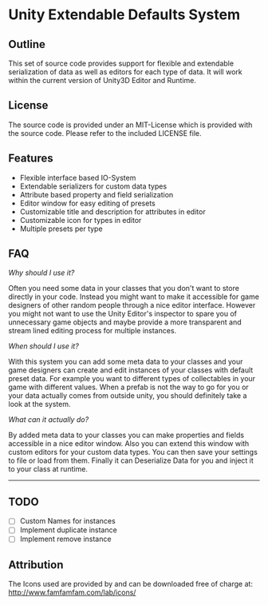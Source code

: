 Unity Extendable Defaults System
================================

Outline
-------

This set of source code provides support for flexible and extendable serialization of data as well as editors for each type of data. It will work within the current version of Unity3D Editor and Runtime. 

License
-------

The source code is provided under an MIT-License which is provided with the source code. Please refer to the included LICENSE file. 

Features
--------

- Flexible interface based IO-System
- Extendable serializers for custom data types
- Attribute based property and field serialization
- Editor window for easy editing of presets
- Customizable title and description for attributes in editor
- Customizable icon for types in editor
- Multiple presets per type

FAQ
---

_Why should I use it?_

Often you need some data in your classes that you don't want to store directly in your code. Instead you might want to make it accessible for game designers of other random people through a nice editor interface. However you might not want to use the Unity Editor's inspector to spare you of unnecessary game objects and maybe provide a more transparent and stream lined editing process for multiple instances. 

_When should I use it?_

With this system you can add some meta data to your classes and your game designers can create and edit instances of your classes with default preset data. For example you want to different types of collectables in your game with different values. When a prefab is not the way to go for you or your data actually comes from outside unity, you should definitely take a look at the system. 

_What can it actually do?_

By added meta data to your classes you can make properties and fields accessible in a nice editor window. Also you can extend this window with custom editors for your custom data types. You can then save your settings to file or load from them. Finally it can Deserialize Data for you and inject it to your class at runtime.

___________

TODO
----

- [ ] Custom Names for instances
- [ ] Implement duplicate instance
- [ ] Implement remove instance

Attribution
-----------

The Icons used are provided by and can be downloaded free of charge at: 
http://www.famfamfam.com/lab/icons/
